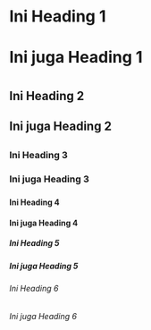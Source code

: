 # Ini Heading 1

<h1> Ini juga Heading 1<h1>

## Ini Heading 2

<h2> Ini juga Heading 2<h2>

### Ini Heading 3

<h3> Ini juga Heading 3<h3>


#### Ini Heading 4

<h4> Ini juga Heading 4<h4>

##### Ini Heading 5

<h5> Ini juga Heading 5<h5>

###### Ini Heading 6

<h6> Ini juga Heading 6<h6>
